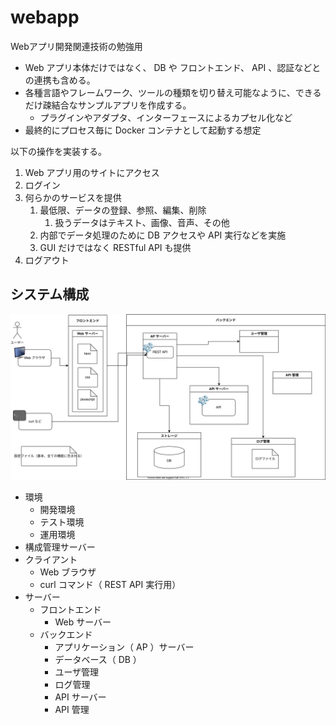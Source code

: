 # webapp

Webアプリ開発関連技術の勉強用

- Web アプリ本体だけではなく、 DB や フロントエンド、 API 、認証などとの連携も含める。
- 各種言語やフレームワーク、ツールの種類を切り替え可能なように、できるだけ疎結合なサンプルアプリを作成する。
  - プラグインやアダプタ、インターフェースによるカプセル化など
- 最終的にプロセス毎に Docker コンテナとして起動する想定

以下の操作を実装する。

1. Web アプリ用のサイトにアクセス
2. ログイン
3. 何らかのサービスを提供
   1. 最低限、データの登録、参照、編集、削除
      1. 扱うデータはテキスト、画像、音声、その他
   2. 内部でデータ処理のために DB アクセスや API 実行などを実施
   3. GUI だけではなく RESTful API も提供
4. ログアウト

## システム構成

![鳥瞰図](images/birds-eye-view.svg)

- 環境
  - 開発環境
  - テスト環境
  - 運用環境
- 構成管理サーバー
- クライアント
  - Web ブラウザ
  - curl コマンド（ REST API 実行用）
- サーバー
  - フロントエンド
    - Web サーバー
  - バックエンド
    - アプリケーション（ AP ）サーバー
    - データベース（ DB ）
    - ユーザ管理
    - ログ管理
    - API サーバー
    - API 管理